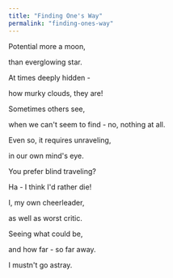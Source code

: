 ```yaml
---
title: "Finding One's Way"
permalink: "finding-ones-way"
---
```


Potential more a moon,

than everglowing star.

At times deeply hidden -

how murky clouds, they are!

Sometimes others see,

when we can't seem to find - no, nothing at all.

Even so, it requires unraveling,

in our own mind's eye.

You prefer blind traveling?

Ha - I think I'd rather die!

I, my own cheerleader,

as well as worst critic.

Seeing what could be,

and how far - so far away.

I mustn't go astray.
